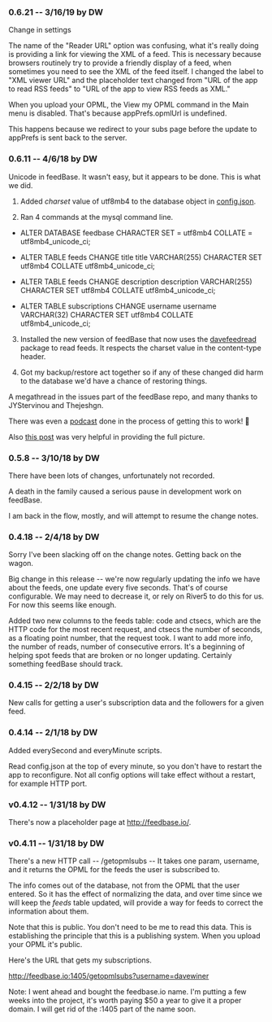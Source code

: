 ### 0.6.21 -- 3/16/19 by DW

Change in settings

The name of the "Reader URL" option was confusing, what it's really doing is providing a link for viewing the XML of a feed. This is necessary because browsers routinely try to provide a friendly display of a feed, when sometimes you need to see the XML of the feed itself.  I changed the label to "XML viewer URL" and the placeholder text changed from "URL of the app to read RSS feeds" to "URL of the app to view RSS feeds as XML."

When you upload your OPML, the View my OPML command in the Main menu is disabled. That's because appPrefs.opmlUrl is undefined.

This happens because we redirect to your subs page before the update to appPrefs is sent back to the server. 

### 0.6.11 -- 4/6/18 by DW

Unicode in feedBase. It wasn't easy, but it appears to be done. This is what we did. 

1. Added <i>charset</i> value of utf8mb4 to the database object in <a href="https://github.com/scripting/feedBase/blob/master/docs/config.md">config.json</a>. 

2. Ran 4 commands at the mysql command line. 

* ALTER DATABASE feedbase CHARACTER SET = utf8mb4 COLLATE = utf8mb4_unicode_ci;

* ALTER TABLE feeds CHANGE title title VARCHAR(255) CHARACTER SET utf8mb4 COLLATE utf8mb4_unicode_ci;

* ALTER TABLE feeds CHANGE description description VARCHAR(255) CHARACTER SET utf8mb4 COLLATE utf8mb4_unicode_ci;

* ALTER TABLE subscriptions CHANGE username username VARCHAR(32) CHARACTER SET utf8mb4 COLLATE utf8mb4_unicode_ci;

3. Installed the new version of feedBase that now uses the <a href="https://www.npmjs.com/package/davefeedread">davefeedread</a> package to read feeds. It respects the charset value in the content-type header. 

4. Got my backup/restore act together so if any of these changed did harm to the database we'd have a chance of restoring things. 

A megathread in the issues part of the feedBase repo, and many thanks to JYStervinou and Thejeshgn. 

There was even a <a href="http://scripting.com/2018/04/06.html#a153548">podcast</a> done in the process of getting this to work! :rocket:

Also <a href="https://mathiasbynens.be/notes/mysql-utf8mb4">this post</a> was very helpful in providing the full picture. 

### 0.5.8 -- 3/10/18 by DW

There have been lots of changes, unfortunately not recorded. 

A death in the family caused a serious pause in development work on feedBase. 

I am back in the flow, mostly, and will attempt to resume the change notes. 

### 0.4.18 -- 2/4/18 by DW

Sorry I've been slacking off on the change notes. Getting back on the wagon.

Big change in this release -- we're now regularly updating the info we have about the feeds, one update every five seconds. That's of course configurable. We may need to decrease it, or rely on River5 to do this for us. For now this seems like enough.

Added two new columns to the feeds table: code and ctsecs, which are the HTTP code for the most recent request, and ctsecs the number of seconds, as a floating point number, that the request took. I want to add more info, the number of reads, number of consecutive errors. It's a beginning of helping spot feeds that are broken or no longer updating. Certainly something feedBase should track.

### 0.4.15 -- 2/2/18 by DW

New calls for getting a user's subscription data and the followers for a given feed. 

### 0.4.14 -- 2/1/18 by DW

Added everySecond and everyMinute scripts. 

Read config.json at the top of every minute, so you don't have to restart the app to reconfigure. Not all config options will take effect without a restart, for example HTTP port. 

### v0.4.12 -- 1/31/18 by DW

There's now a placeholder page at http://feedbase.io/.

### v0.4.11 -- 1/31/18 by DW

There's a new HTTP call -- /getopmlsubs -- It takes one param, username, and it returns the OPML for the feeds the user is subscribed to. 

The info comes out of the database, not from the OPML that the user entered. So it has the effect of normalizing the data, and over time since we will keep the <i>feeds</i> table updated, will provide a way for feeds to correct the information about them.

Note that this is public. You don't need to be me to read this data. This is establishing the principle that this is a publishing system. When you upload your OPML it's public. 

Here's the URL that gets my subscriptions.

http://feedbase.io:1405/getopmlsubs?username=davewiner

Note: I went ahead and bought the feedbase.io name. I'm putting a few weeks into the project, it's worth paying $50 a year to give it a proper domain. I will get rid of the :1405 part of the name soon.

